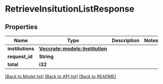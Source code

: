 # RetrieveInsitutionListResponse

## Properties

Name | Type | Description | Notes
------------ | ------------- | ------------- | -------------
**institutions** | [**Vec<crate::models::Institution>**](Institution.md) |  | 
**request_id** | **String** |  | 
**total** | **i32** |  | 

[[Back to Model list]](../README.md#documentation-for-models) [[Back to API list]](../README.md#documentation-for-api-endpoints) [[Back to README]](../README.md)


